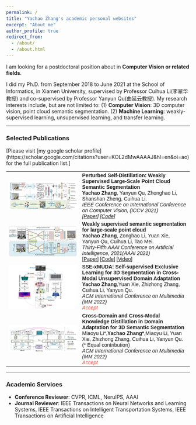 ```yaml
---
permalink: /
title: "Yachao Zhang's academic personal websites"
excerpt: "About me"
author_profile: true
redirect_from: 
  - /about/
  - /about.html
---
```

I am looking for a postdoctoral position about in **Computer Vision or related fields**. 

I did my Ph.D. from September 2018 to June 2021 at the School of Informatics, in Xiamen University, supervised by Professor Cuihua Li(李翠华教授) and co-supervised by Professor Yanyun Qu(曲延云教授). My research interests include, but are not limited to: (1) **Computer Vision**: 3D computer vision,  point cloud semantic segmentation. (2) **Machine Learning**: weakly-supervised learning, unsupervised learning, and transfer learning.

_______________________________________________________________________________________________________

<h3>
  <a name="Publications"></a> Selected Publications
</h3>
[Please visit [my google scholar profile](https://scholar.google.com/citations?user=KOL2dMwAAAAJ&hl=en&oi=ao) for the full publication list.]
 <font face="helvetica, ariel, &#39;sans serif&#39;">
        <table cellspacing="0" cellpadding="0" class="noBorder">
           <tbody>
            <tr>
                    <td class="noBorder" width="40%">
                        <img width="320" src="../images/PSD.jpg" border="0">
                            </td>
                    <td>
                      <b>Perturbed Self-Distillation: Weakly Supervised Large-Scale Point Cloud Semantic Segmentation </b>
                      <br>
                      <strong>Yachao Zhang</strong>, Yanyun Qu, Zhonghao Li, Shanshan Zheng, Cuihua Li. 
                      <br>
                      <em>IEEE Conference on International Conference on Computer Vision, (ICCV 2021)</i>
                      <br>
                      [<a href="https://openaccess.thecvf.com/content/ICCV2021/html/Zhang_Perturbed_Self-Distillation_Weakly_Supervised_Large-Scale_Point_Cloud_Semantic_Segmentation_ICCV_2021_paper.html">Paper</a>]
                      [<a href="https://github.com/Yachao-Zhang/PSD">Code</a>]
                    </td>
           </tr>
	          <tr>
                    <td class="noBorder" width="40%">
                        <img width="320" src="../images/WS3.jpg" border="0">
                            </td>
                    <td>
	                    <b>Weakly supervised semantic segmentation for large-scale point cloud </b>
	                    <br>
	                    <strong>Yachao Zhang</strong>, Zonghao Li, Yuan Xie, Yanyun Qu, Cuihua Li, Tao Mei. 
	                    <br>
	                    <em>Thirty-Fifth AAAI Conference on Artificial Intelligence, 2021(AAAI 2021)</em>
	                    <br>
			    [<a href="https://ojs.aaai.org/index.php/AAAI/article/view/16455">Paper</a>]
			    [<a href="https://github.com/Yachao-Zhang/WS3">Code</a>]
			    [<a href="https://www.youtube.com/watch?v=i5X1L1_03Rs">Video</a>]
                    </td>
                </tr>
	          <tr>
                    <td width="40%">
                        <img width="320" src="../images/SSE-xMUDA.jpg" border="0">
                            </td>
                    <td>
	                    <b>SSE-xMUDA: Self-supervised Exclusive Learning for 3D Segmentation in Cross-Modal Unsupervised Domain Adaptation </b>
	                    <br>
	                    <strong>Yachao Zhang</strong>,Yuan Xie, Zhizhong Zhang, Cuihua Li, Yanyun Qu.
	                    <br>
	                    <em>ACM International Conference on Multimedia (MM 2022) 
	                    <br>
			                </em><i style="color:#e74d3c">Accept</i>
                    </td>
                </tr>
			  <tr>
                    <td width="40%">
                        <img width="320" src="../images/dual-cross.jpg" border="0">
                            </td>
                    <td>
                        <b>Cross-Domain and Cross-Modal Knowledge Distillation in Domain Adaptation for 3D Semantic Segmentation</b>
	                    <br>
	                    Miaoyu Li*,<strong>Yachao Zhang*</strong>,Miaoyu Li, Yuan Xie, Zhizhong Zhang, Cuihua Li, Yanyun Qu. 
                       (* Equal contribution)
	                    <br>
	                    <em>ACM International Conference on Multimedia (MM 2022) 
	                    <br>
			                </em><i style="color:#e74d3c">Accept</i>
                    </td>
               </tr>  
            	</tbody>
            </table>
</font>

_______________________________________________________________________________________________________

<h3>
  <a name="services"></a> Academic Services
</h3>
<div class="mini">
  <ul>
  <li> <strong>Conference Reviewer</strong>: CVPR, ICML, NeruIPS, AAAI </li>
  <li> <strong>Journal Reviewer</strong>: IEEE Transactions on Neural Networks and Learning Systems, IEEE Transactions on Intelligent Transportation Systems, IEEE Transactions on Artificial Intelligence</li>
  </ul>
</div>

